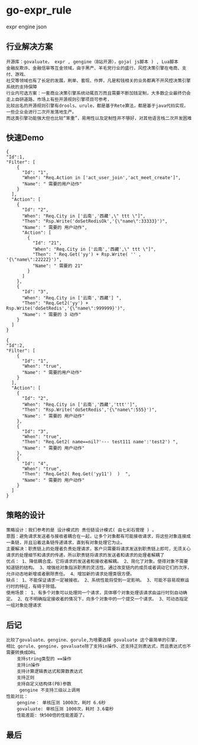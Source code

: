 # go-expr_rule
expr engine json 

## 行业解决方案
    开源库：govaluate， expr , gengine（B站开源），goja( js脚本 ) , Lua脚本
    金融反欺诈、金融信审等互金领域，由于黑产、羊毛党行业的盛行，风控决策引擎在电商、支付、游戏、
    社交等领域也有了长足的发展，刷单、套现、作弊，凡是和钱相关的业务都离不开风控决策引擎系统的支持保障
    行业内可选方案：一套商业决策引擎系统动辄百万而且需要不断加钱定制，大多数企业最终仍会走上自研道路，市场上有些开源规则引擎项目可参考，
    比较出名的开源规则引擎有drools、urule，都是基于Rete算法，都是基于java代码实现，一些企业会进行二次开发落地生产。
    而这类引擎功能强大但也比较“笨重”，易用性以及定制性并不够好，对其他语言栈二次开发困难

## 快速Demo
```
{
"Id":1,
"Filter": [
    {
      "Id": "1",
      "When": "Req.Action in ['act_user_join','act_meet_create']",
      "Name": " 需要的用户动作"
    }
  ],
  "Action": [
    {
      "Id": "2",
      "When": "Req.City in ['云南','西藏',\" ttt \"]",
      "Then": "Rsp.Write('doSetRedisOk','{\"name\":33333}')",
      "Name": " 需要的 用户动作",
      "Action": [
        {
          "Id": "21",
          "When": "Req.City in ['云南','西藏',\" ttt \"]",
      	  "Then": " Req.Get('yy') + Rsp.Write( '' , '{\"name\":22222}')",
          "Name": " 需要的 21"
        }
      ]
    },
    {
      "Id": "3",
      "When": "Req.City in ['云南','西藏'] ",
      "Then": "Req.Get2('yy') + Rsp.Write('doSetRedis','{\"name\":999999}')",
      "Name": " 需要的 3 动作"
    }
  ]
}

{
"Id":2,
"Filter": [
    {
      "Id": "1",
      "When": "true",
      "Name": " 需要的用户动作"
    }
  ],
  "Action": [
    {
      "Id": "2",
      "When": "Req.City in ['云南','西藏','ttt'']",
      "Then": "Rsp.Write('doSetRedis','{\"name\":555}')",
      "Name": " 需要的 用户动作"
    },
    {
      "Id": "3",
      "When": "true",
      "Then": "Req.Get2( name==nil?'--- test111 name':'test2') ",
      "Name": " 需要的 用户动作"
    },
    {
      "Id": "4",
      "When": "true",
      "Then": "Req.Get2( Req.Get('yy11')  )  ",
      "Name": " 需要的 用户动作"
    }
  ]
}

```

## 策略的设计
    策略设计：我们参考的是 设计模式的 责任链设计模式( 由七彩石管理 ) 。
    意图：避免请求发送者与接收者耦合在一起，让多个对象都有可能接收请求，将这些对象连接成一条链，并且沿着这条链传递请求，直到有对象处理它为止。
    主要解决：职责链上的处理者负责处理请求，客户只需要将请求发送到职责链上即可，无须关心请求的处理细节和请求的传递，所以职责链将请求的发送者和请求的处理者解耦了
    优点： 1、降低耦合度。它将请求的发送者和接收者解耦。 2、简化了对象。使得对象不需要知道链的结构。 3、增强给对象指派职责的灵活性。通过改变链内的成员或者调动它们的次序，允许动态地新增或者删除责任。 4、增加新的请求处理类很方便。
    缺点： 1、不能保证请求一定被接收。 2、系统性能将受到一定影响。 3、可能不容易观察运行时的特征，有碍于除错。
    使用场景： 1、有多个对象可以处理同一个请求，具体哪个对象处理该请求由运行时刻自动确定。 2、在不明确指定接收者的情况下，向多个对象中的一个提交一个请求。 3、可动态指定一组对象处理请求

## 后记
    比较了govaluate、gengine、gorule,为啥要选择 govaluate 这个最简单的引擎，
    相比 gorule、gengine，govaluate除了支持in操作、还支持正则表达式，而且表达式也不需要转换成DRL 
        支持string类型的 ==操作
        支持in操作
        支持计算逻辑表达式和算数表达式
        支持正则
        支持自定义结构体(PB)参数
         gengine 不支持三级以上调用
    性能对比：
        gengine： 单核压测 1000次，耗时 6.6秒
        govaluate: 单核压测 1000次，耗时 3.6毫秒
        性能差距: 快500倍的性能差距了。

## 最后
